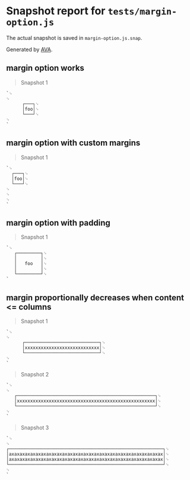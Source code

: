 # Snapshot report for `tests/margin-option.js`

The actual snapshot is saved in `margin-option.js.snap`.

Generated by [AVA](https://avajs.dev).

## margin option works

> Snapshot 1

    `␊
    ␊
          ┌───┐␊
          │foo│␊
          └───┘␊
    ␊
    `

## margin option with custom margins

> Snapshot 1

    `␊
      ┌───┐␊
      │foo│␊
      └───┘␊
    ␊
    ␊
    ␊
    `

## margin option with padding

> Snapshot 1

    `␊
       ┌─────────┐␊
       │         │␊
       │   foo   │␊
       │         │␊
       └─────────┘␊
    `

## margin proportionally decreases when content <= columns

> Snapshot 1

    `␊
    ␊
          ┌────────────────────────────┐␊
          │xxxxxxxxxxxxxxxxxxxxxxxxxxxx│␊
          └────────────────────────────┘␊
    ␊
    `

> Snapshot 2

    `␊
    ␊
       ┌────────────────────────────────────────────────────┐␊
       │xxxxxxxxxxxxxxxxxxxxxxxxxxxxxxxxxxxxxxxxxxxxxxxxxxxx│␊
       └────────────────────────────────────────────────────┘␊
    ␊
    `

> Snapshot 3

    `␊
    ␊
    ┌──────────────────────────────────────────────────────────┐␊
    │axaxaxaxaxaxaxaxaxaxaxaxaxaxaxaxaxaxaxaxaxaxaxaxaxaxaxaxax│␊
    │axaxaxaxaxaxaxaxaxaxaxaxaxaxaxaxaxaxaxaxaxaxaxaxaxaxaxaxax│␊
    └──────────────────────────────────────────────────────────┘␊
    ␊
    `
